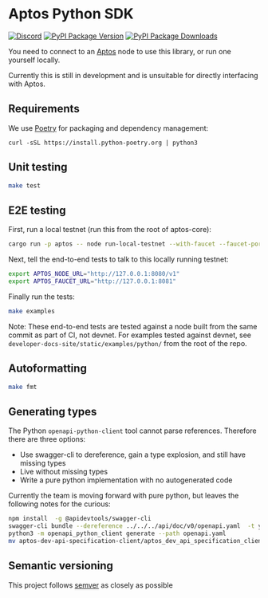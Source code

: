 # Aptos Python SDK
[![Discord][discord-image]][discord-url]
[![PyPI Package Version][pypi-image-version]][pypi-url]
[![PyPI Package Downloads][pypi-image-downloads]][pypi-url]

You need to connect to an [Aptos](https:/github.com/aptos-labs/aptos-core/) node to use this library, or run one
yourself locally.

Currently this is still in development and is unsuitable for directly interfacing with Aptos.

## Requirements
We use [Poetry](https://python-poetry.org/docs/#installation) for packaging and dependency management:

```
curl -sSL https://install.python-poetry.org | python3
```

## Unit testing
```bash
make test
```

## E2E testing
First, run a local testnet (run this from the root of aptos-core):
```bash
cargo run -p aptos -- node run-local-testnet --with-faucet --faucet-port 8081 --force-restart --assume-yes
```

Next, tell the end-to-end tests to talk to this locally running testnet:
```bash
export APTOS_NODE_URL="http://127.0.0.1:8080/v1"
export APTOS_FAUCET_URL="http://127.0.0.1:8081"
```

Finally run the tests:
```bash
make examples
```

Note: These end-to-end tests are tested against a node built from the same commit as part of CI, not devnet. For examples tested against devnet, see `developer-docs-site/static/examples/python/` from the root of the repo.

## Autoformatting
```bash
make fmt
```

## Generating types
The Python `openapi-python-client` tool cannot parse references. Therefore there are three options:
* Use swagger-cli to dereference, gain a type explosion, and still have missing types
* Live without missing types
* Write a pure python implementation with no autogenerated code

Currently the team is moving forward with pure python, but leaves the following notes for the curious:

```bash
npm install  -g @apidevtools/swagger-cli
swagger-cli bundle --dereference ../../../api/doc/v0/openapi.yaml  -t yaml > openapi.yaml
python3 -m openapi_python_client generate --path openapi.yaml
mv aptos-dev-api-specification-client/aptos_dev_api_specification_client/ aptos_sdk/openapi
```

## Semantic versioning
This project follows [semver](https://semver.org/) as closely as possible

[repo]: https://github.com/aptos-labs/aptos-core

[pypi-image-version]: https://img.shields.io/pypi/v/aptos-sdk.svg

[pypi-image-downloads]: https://img.shields.io/pypi/dm/aptos-sdk.svg

[pypi-url]: https://pypi.org/project/aptos-sdk

[discord-image]: https://img.shields.io/discord/945856774056083548?label=Discord&logo=discord&style=flat~~~~

[discord-url]:  https://discord.gg/aptoslabs
